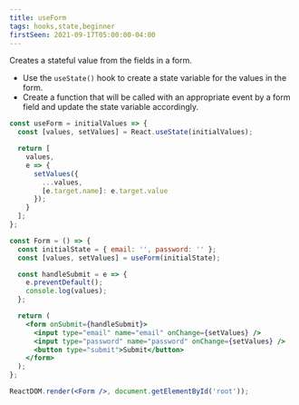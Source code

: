 ```yaml
---
title: useForm
tags: hooks,state,beginner
firstSeen: 2021-09-17T05:00:00-04:00
---
```


Creates a stateful value from the fields in a form.

- Use the `useState()` hook to create a state variable for the values in the form.
- Create a function that will be called with an appropriate event by a form field and update the state variable accordingly.

```jsx
const useForm = initialValues => {
  const [values, setValues] = React.useState(initialValues);

  return [
    values,
    e => {
      setValues({
        ...values,
        [e.target.name]: e.target.value
      });
    }
  ];
};
```

```jsx
const Form = () => {
  const initialState = { email: '', password: '' };
  const [values, setValues] = useForm(initialState);

  const handleSubmit = e => {
    e.preventDefault();
    console.log(values);
  };

  return (
    <form onSubmit={handleSubmit}>
      <input type="email" name="email" onChange={setValues} />
      <input type="password" name="password" onChange={setValues} />
      <button type="submit">Submit</button>
    </form>
  );
};

ReactDOM.render(<Form />, document.getElementById('root'));
```
